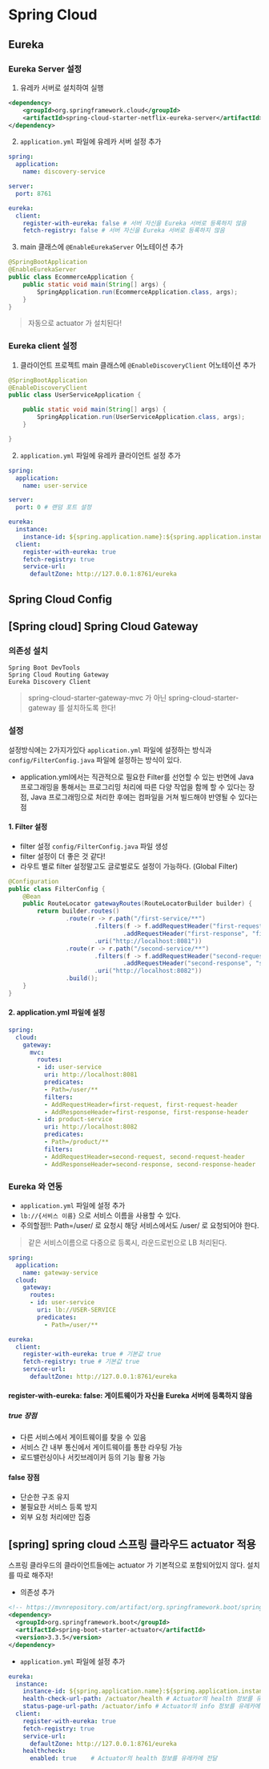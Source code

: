 # Spring Cloud

## Eureka

### Eureka Server 설정

1. 유레카 서버로 설치하여 실행

```xml
<dependency>
    <groupId>org.springframework.cloud</groupId>
    <artifactId>spring-cloud-starter-netflix-eureka-server</artifactId>
</dependency>
```

2. `application.yml` 파일에 유레카 서버 설정 추가

```yaml
spring:
  application:
    name: discovery-service

server:
  port: 8761

eureka:
  client:
    register-with-eureka: false # 서버 자신을 Eureka 서버로 등록하지 않음
    fetch-registry: false # 서버 자신을 Eureka 서버로 등록하지 않음
```

3. main 클래스에 `@EnableEurekaServer` 어노테이션 추가

```java
@SpringBootApplication
@EnableEurekaServer
public class EcommerceApplication {
	public static void main(String[] args) {
		SpringApplication.run(EcommerceApplication.class, args);
	}
}
```

> 자동으로 actuator 가 설치된다!

### Eureka client 설정

1. 클라이언트 프로젝트 main 클래스에 `@EnableDiscoveryClient` 어노테이션 추가

```java
@SpringBootApplication
@EnableDiscoveryClient
public class UserServiceApplication {

	public static void main(String[] args) {
		SpringApplication.run(UserServiceApplication.class, args);
	}

}
```

2. `application.yml` 파일에 유레카 클라이언트 설정 추가

```yaml
spring:
  application:
    name: user-service

server:
  port: 0 # 랜덤 포트 설정

eureka:
  instance:
    instance-id: ${spring.application.name}:${spring.application.instance_id:${random.value}}
  client:
    register-with-eureka: true
    fetch-registry: true
    service-url:
      defaultZone: http://127.0.0.1:8761/eureka
```

## Spring Cloud Config

## [Spring cloud] Spring Cloud Gateway

### 의존성 설치

```
Spring Boot DevTools
Spring Cloud Routing Gateway
Eureka Discovery Client
```

> spring-cloud-starter-gateway-mvc 가 아닌 spring-cloud-starter-gateway 를 설치하도록 한다!

### 설정

설정방식에는 2가지가있다 `application.yml` 파일에 설정하는 방식과 `config/FilterConfig.java` 파일에 설정하는 방식이 있다.

- application.yml에서는 직관적으로 필요한 Filter를 선언할 수 있는 반면에 Java 프로그래밍을 통해서는 프로그리밍 처리에 따른 다양 작업을 함께 할 수 있다는 장점, Java 프로그래밍으로 처리한 후에는 컴파일을 거쳐 빌드해야 반영될 수 있다는 점

#### 1. Filter 설정

- filter 설정 `config/FilterConfig.java` 파일 생성
- filter 설정이 더 좋은 것 같다!
- 라우트 별로 filter 설정말고도 글로벌로도 설정이 가능하다. (Global Filter)

```java
@Configuration
public class FilterConfig {
    @Bean
    public RouteLocator gatewayRoutes(RouteLocatorBuilder builder) {
        return builder.routes()
                .route(r -> r.path("/first-service/**")
                        .filters(f -> f.addRequestHeader("first-request", "first-request-header")
                                .addRequestHeader("first-response", "first-response-header"))
                        .uri("http://localhost:8081"))
                .route(r -> r.path("/second-service/**")
                        .filters(f -> f.addRequestHeader("second-request", "second-request-header")
                                .addRequestHeader("second-response", "second-response-header"))
                        .uri("http://localhost:8082"))
                .build();
    }
}
```


#### 2. application.yml 파일에 설정

```yaml
spring:
  cloud:
    gateway:
      mvc:
        routes:
        - id: user-service
          uri: http://localhost:8081
          predicates:
          - Path=/user/**
          filters:
          - AddRequestHeader=first-request, first-request-header
          - AddResponseHeader=first-response, first-response-header
        - id: product-service
          uri: http://localhost:8082
          predicates:
          - Path=/product/**
          filters:
          - AddRequestHeader=second-request, second-request-header
          - AddResponseHeader=second-response, second-response-header
```

### Eureka 와 연동

- `application.yml` 파일에 설정 추가
- `lb://{서비스 이름}` 으로 서비스 이름을 사용할 수 있다.
- 주의할점!!: Path=/user/ 로 요청시 해당 서비스에서도 /user/ 로 요청되어야 한다.

> 같은 서비스이름으로 다중으로 등록시, 라운드로빈으로 LB 처리된다.

```yaml
spring:
  application:
    name: gateway-service
  cloud:
    gateway:
      routes:
      - id: user-service
        uri: lb://USER-SERVICE
        predicates:
          - Path=/user/**

eureka:
  client:
    register-with-eureka: true # 기본값 true  
    fetch-registry: true # 기본값 true
    service-url:
      defaultZone: http://127.0.0.1:8761/eureka
```

#### register-with-eureka: false: 게이트웨이가 자신을 Eureka 서버에 등록하지  않음

##### true 장점

- 다른 서비스에서 게이트웨이를 찾을 수 있음
- 서비스 간 내부 통신에서 게이트웨이를 통한 라우팅 가능
- 로드밸런싱이나 서킷브레이커 등의 기능 활용 가능

#### false 장점

- 단순한 구조 유지
- 불필요한 서비스 등록 방지
- 외부 요청 처리에만 집중


## [spring] spring cloud 스프링 클라우드 actuator 적용

스프링 클라우드의 클라이언트들에는 actuator 가 기본적으로 포함되어있지 않다. 설치를 따로 해주자!

- 의존성 추가

```xml
<!-- https://mvnrepository.com/artifact/org.springframework.boot/spring-boot-starter-actuator -->
<dependency>
  <groupId>org.springframework.boot</groupId>
  <artifactId>spring-boot-starter-actuator</artifactId>
  <version>3.3.5</version>
</dependency>
```

- `application.yml` 파일에 설정 추가

```yaml
eureka:
  instance:
    instance-id: ${spring.application.name}:${spring.application.instance_id:${random.value}}
    health-check-url-path: /actuator/health # Actuator의 health 정보를 유레카에 전달
    status-page-url-path: /actuator/info # Actuator의 info 정보를 유레카에 전달
  client:
    register-with-eureka: true
    fetch-registry: true
    service-url:
      defaultZone: http://127.0.0.1:8761/eureka
    healthcheck:
      enabled: true    # Actuator의 health 정보를 유레카에 전달
```

